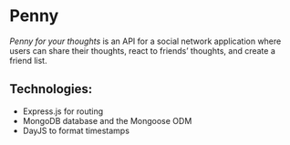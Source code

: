 # Penny

*Penny for your thoughts* is an API for a social network application where users can share their thoughts, react to friends’ thoughts, and create a friend list. 

## Technologies:
- Express.js for routing
- MongoDB database and the Mongoose ODM
- DayJS to format timestamps